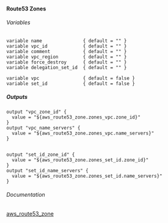 #### Route53 Zones


###### Variables
```
variable name               { default = "" }
variable vpc_id             { default = "" }
variable comment            { default = "" }
variable vpc_region         { default = "" }
variable force_destroy      { default = "" }
variable delegation_set_id  { default = "" }

variable vpc                { default = false }
variable set_id             { default = false }
```

##### Outputs
```
output "vpc_zone_id" {
  value = "${aws_route53_zone.zones_vpc.zone_id}"
}
output "vpc_name_servers" {
  value = "${aws_route53_zone.zones_vpc.name_servers}"
}


output "set_id_zone_id" {
  value = "${aws_route53_zone.zones_set_id.zone_id}"
}
output "set_id_name_servers" {
  value = "${aws_route53_zone.zones_set_id.name_servers}"
}
```

###### Documentation
[aws_route53_zone](https://www.terraform.io/docs/providers/aws/r/route53_zone.html)
